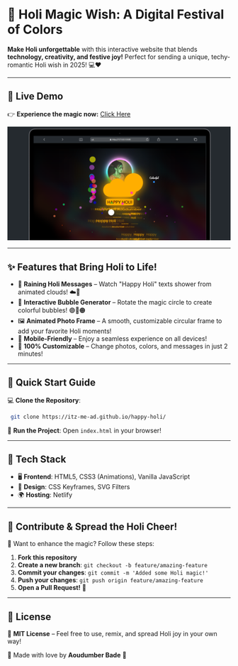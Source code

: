 # 🎨 Holi Magic Wish: A Digital Festival of Colors

**Make Holi unforgettable** with this interactive website that blends **technology, creativity, and festive joy!** Perfect for sending a unique, techy-romantic Holi wish in 2025! 💻❤️

---

## 🌟 Live Demo
👉 **Experience the magic now:** [Click Here](https://itz-me-ad.github.io/happy-holi/)

![Demo GIF](./img/output.png)

---

## ✨ Features that Bring Holi to Life!

- 🎊 **Raining Holi Messages** – Watch "Happy Holi" texts shower from animated clouds! ☁️🌈  
- 🫧 **Interactive Bubble Generator** – Rotate the magic circle to create colorful bubbles! 🟣🔵🟠  
- 🖼️ **Animated Photo Frame** – A smooth, customizable circular frame to add your favorite Holi moments!  
- 📱 **Mobile-Friendly** – Enjoy a seamless experience on all devices!  
- 🎨 **100% Customizable** – Change photos, colors, and messages in just 2 minutes!

---

## 🚀 Quick Start Guide

💻 **Clone the Repository**:
```bash
 git clone https://itz-me-ad.github.io/happy-holi/
```
📂 **Run the Project**: Open `index.html` in your browser!

---

## 🔧 Tech Stack

- 🖥️ **Frontend**: HTML5, CSS3 (Animations), Vanilla JavaScript  
- 🎨 **Design**: CSS Keyframes, SVG Filters  
- 🌍 **Hosting**: Netlify

---

## 🤝 Contribute & Spread the Holi Cheer!

🌟 Want to enhance the magic? Follow these steps:
1. **Fork this repository**
2. **Create a new branch**: `git checkout -b feature/amazing-feature`
3. **Commit your changes**: `git commit -m 'Added some Holi magic!'`
4. **Push your changes**: `git push origin feature/amazing-feature`
5. **Open a Pull Request!** 🚀

---

## 📜 License

📝 **MIT License** – Feel free to use, remix, and spread Holi joy in your own way!

💖 Made with love by **Aoudumber Bade** 💖

